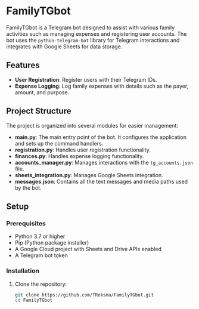 # FamilyTGbot

FamilyTGbot is a Telegram bot designed to assist with various family activities such as managing expenses and registering user accounts. The bot uses the `python-telegram-bot` library for Telegram interactions and integrates with Google Sheets for data storage.

## Features

- **User Registration**: Register users with their Telegram IDs.
- **Expense Logging**: Log family expenses with details such as the payer, amount, and purpose.

## Project Structure

The project is organized into several modules for easier management:

- **main.py**: The main entry point of the bot. It configures the application and sets up the command handlers.
- **registration.py**: Handles user registration functionality.
- **finances.py**: Handles expense logging functionality.
- **accounts_manager.py**: Manages interactions with the `tg_accounts.json` file.
- **sheets_integration.py**: Manages Google Sheets integration.
- **messages.json**: Contains all the text messages and media paths used by the bot.

## Setup

### Prerequisites

- Python 3.7 or higher
- Pip (Python package installer)
- A Google Cloud project with Sheets and Drive APIs enabled
- A Telegram bot token

### Installation

1. Clone the repository:
   ```sh
   git clone https://github.com/TReksna/FamilyTGbot.git
   cd FamilyTGbot
